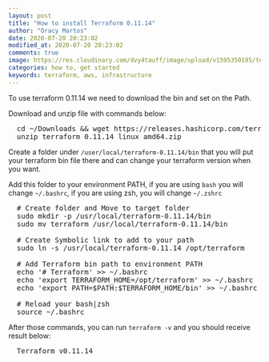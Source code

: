 ```yaml
---
layout: post
title: "How to install Terraform 0.11.14"
author: "Oracy Martos"
date: 2020-07-20 20:23:02
modified_at: 2020-07-20 20:23:02
comments: true
image: https://res.cloudinary.com/dvy4tauff/image/upload/v1595350195/terraform_pvg0hk.png
categories: how to, get started 
keywords: terraform, aws, infrastructure 
---
```


To use terraform 0.11.14 we need to download the bin and set on the Path.

Download and unzip file with commands below:

<pre class="bash">
  cd ~/Downloads && wget https://releases.hashicorp.com/terraform/0.11.14/terraform_0.11.14_linux_amd64.zip
  unzip terraform_0.11.14_linux_amd64.zip
</pre>

Create a folder under `/user/local/terraform-0.11.14/bin` that you will put your terraform bin file there and can change your terraform version when you want.

Add this folder to your environment PATH, if you are using `bash` you will change `~/.bashrc`, if you are using zsh, you will change `~/.zshrc`

<pre class="bash">
  # Create folder and Move to target folder
  sudo mkdir -p /usr/local/terraform-0.11.14/bin
  sudo mv terraform /usr/local/terraform-0.11.14/bin

  # Create Symbolic link to add to your path
  sudo ln -s /usr/local/terraform-0.11.14 /opt/terraform

  # Add Terraform bin path to environment PATH
  echo '# Terraform' >> ~/.bashrc
  echo 'export TERRAFORM_HOME=/opt/terraform' >> ~/.bashrc
  echo 'export PATH=$PATH:$TERRAFORM_HOME/bin' >> ~/.bashrc

  # Reload your bash|zsh
  source ~/.bashrc
</pre>

After those commands, you can run `terraform -v` and you should receive result below:

<pre class="bash">
  Terraform v0.11.14
<pre>
